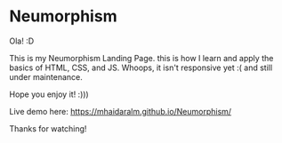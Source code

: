 # Neumorphism

Ola! :D

This is my Neumorphism Landing Page. this is how I learn and apply the basics of HTML, CSS, and JS.
Whoops, it isn't responsive yet :( and still under maintenance.

Hope you enjoy it! :)))

Live demo here: https://mhaidaralm.github.io/Neumorphism/

Thanks for watching!
